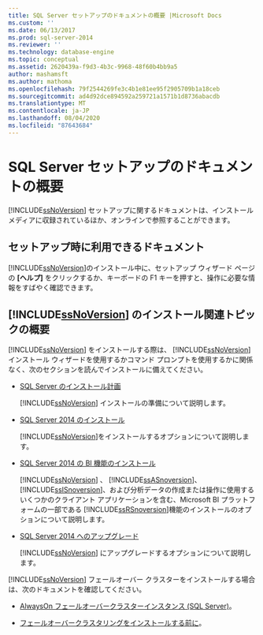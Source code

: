 ```yaml
---
title: SQL Server セットアップのドキュメントの概要 |Microsoft Docs
ms.custom: ''
ms.date: 06/13/2017
ms.prod: sql-server-2014
ms.reviewer: ''
ms.technology: database-engine
ms.topic: conceptual
ms.assetid: 2620439a-f9d3-4b3c-9968-48f60b4bb9a5
author: mashamsft
ms.author: mathoma
ms.openlocfilehash: 79f2544269fe3c4b1e81ee95f2905709b1a18ceb
ms.sourcegitcommit: ad4d92dce894592a259721a1571b1d8736abacdb
ms.translationtype: MT
ms.contentlocale: ja-JP
ms.lasthandoff: 08/04/2020
ms.locfileid: "87643684"
---
```

# <a name="overview-of-sql-server-setup-documentation"></a>SQL Server セットアップのドキュメントの概要
  [!INCLUDE[ssNoVersion](../../includes/ssnoversion-md.md)] セットアップに関するドキュメントは、インストール メディアに収録されているほか、オンラインで参照することができます。  
  
## <a name="documentation-available-during-setup"></a>セットアップ時に利用できるドキュメント  
 [!INCLUDE[ssNoVersion](../../includes/ssnoversion-md.md)]のインストール中に、セットアップ ウィザード ページの **[ヘルプ]** をクリックするか、キーボードの F1 キーを押すと、操作に必要な情報をすばやく確認できます。  
  
## <a name="overview-of-ssnoversion-installation-topics"></a>[!INCLUDE[ssNoVersion](../../includes/ssnoversion-md.md)] のインストール関連トピックの概要  
 [!INCLUDE[ssNoVersion](../../includes/ssnoversion-md.md)] をインストールする際は、 [!INCLUDE[ssNoVersion](../../includes/ssnoversion-md.md)]インストール ウィザードを使用するかコマンド プロンプトを使用するかに関係なく、次のセクションを読んでインストールに備えてください。  
  
-   [SQL Server のインストール計画](../../../2014/sql-server/install/planning-a-sql-server-installation.md)  
  
     [!INCLUDE[ssNoVersion](../../includes/ssnoversion-md.md)] インストールの準備について説明します。  
  
-   [SQL Server 2014 のインストール](../../database-engine/install-windows/install-sql-server.md)  
  
     [!INCLUDE[ssNoVersion](../../includes/ssnoversion-md.md)]をインストールするオプションについて説明します。  
  
-   [SQL Server 2014 の BI 機能のインストール](install-sql-server-business-intelligence-features.md)  
  
     [!INCLUDE[ssNoVersion](../../includes/ssnoversion-md.md)] 、 [!INCLUDE[ssASnoversion](../../includes/ssasnoversion-md.md)]、 [!INCLUDE[ssISnoversion](../../includes/ssisnoversion-md.md)]、および分析データの作成または操作に使用するいくつかのクライアント アプリケーションを含む、Microsoft BI プラットフォームの一部である [!INCLUDE[ssRSnoversion](../../includes/ssrsnoversion-md.md)]機能のインストールのオプションについて説明します。  
  
-   [SQL Server 2014 へのアップグレード](../../database-engine/install-windows/upgrade-sql-server.md)  
  
     [!INCLUDE[ssNoVersion](../../includes/ssnoversion-md.md)] にアップグレードするオプションについて説明します。  
  
 [!INCLUDE[ssNoVersion](../../includes/ssnoversion-md.md)] フェールオーバー クラスターをインストールする場合は、次のドキュメントを確認してください。  
  
-   [AlwaysOn フェールオーバークラスターインスタンス (SQL Server)](../failover-clusters/windows/always-on-failover-cluster-instances-sql-server.md)。  
  
-   [フェールオーバークラスタリングをインストールする前に](../failover-clusters/install/before-installing-failover-clustering.md)。  
  
  
